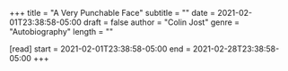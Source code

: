 +++
title = "A Very Punchable Face"
subtitle = ""
date = 2021-02-01T23:38:58-05:00
draft = false
author = "Colin Jost"
genre = "Autobiography"
length = ""

[read]
  start = 2021-02-01T23:38:58-05:00
  end = 2021-02-28T23:38:58-05:00
+++
